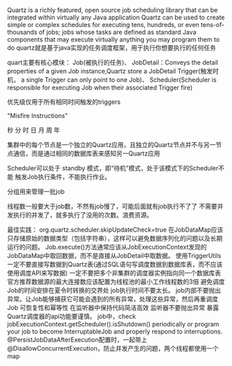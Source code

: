 Quartz is a richly featured, open source job scheduling library that can be integrated within virtually any Java application
Quartz can be used to create simple or complex schedules for executing tens, hundreds, or even tens-of-thousands of jobs; jobs whose tasks are defined as standard Java components that may execute virtually anything you may program them to do
quartz就是基于java实现的任务调度框架，用于执行你想要执行的任何任务

quart主要有核心模块：
Job(被执行的任务)、
JobDetail：Conveys the detail properties of a given Job instance,Quartz store a JobDetail
Trigger(触发时机， a single Trigger can only point to one Job)、
Scheduler(Scheduler is responsible for executing Job when their associated Trigger fire)

优先级仅用于所有相同时间触发的triggers

"Misfire  Instructions"

秒 分 时 日 月 周 年


集群中的每个节点是一个独立的Quartz应用，且独立的Quartz节点并不与另一节点通信，而是通过相同的数据库表来感知另一Quartz应用

Scheduler可以处于 standby 模式，即“待机”模式，处于该模式下的Scheduler不能 触发Job执行条件，不能执行作业。


分组用来管理一批job

线程数一般要大于job数，不然有job慢了，可能后面就有job执行不了了
不需要并发执行的并发了，就多执行了没用的次数。浪费资源。

最佳实践：
org.quartz.scheduler.skipUpdateCheck=true
在JobDataMap应该只存储原始的数据类型（包括字符串），这样可以避免数据序列化的问题以及长期运行的问题。
Job.execute()方法通常应该从JobExecutionContext发现的JobDataMap中取回数据，而不是直接从JobDetail中取数据。
使用TriggerUtils
一定不要直接写数据到Quartz表(通过SQL语句写调度数据到数据库表，而不应该使用调度API来写数据)
一定不要把多个非集群的调度器实例指向同一个数据库表
官方推荐数据源的最大连接数应该配置为线程池的最小工作线程数的3倍
避免调度Job的时间安排在夏令时转换的交界处
job执行时间不要太长。
job内部不要抛出异常。让Job能够捕获它可能会遇到的所有异常，处理这些异常，然后再重调度Job
可恢复性和幂等性
在监听器中保持代码简洁高效
监听器不要抛出异常
暴露Quartz调度器的api功能要谨慎。
job中，check jobExecutionContext.getScheduler().isShutdown() periodically or program your job to become InterruptableJob and properly respond to interruptions.
@PersistJobDataAfterExecution配置时，一起带上@DisallowConcurrentExecution，防止并发产生的问题，两个线程都使用一个map
